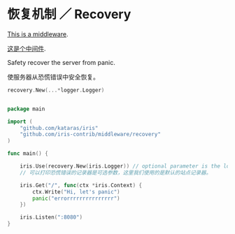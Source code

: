 # 恢复机制 ／ Recovery

[This is a middleware](https://github.com/iris-contrib/middleware/tree/master/recovery).

[这是个中间件](https://github.com/iris-contrib/middleware/tree/master/recovery).

Safety recover the server from panic.

使服务器从恐慌错误中安全恢复。

```go
recovery.New(...*logger.Logger)
```

```go

package main

import (
	"github.com/kataras/iris"
	"github.com/iris-contrib/middleware/recovery"
)

func main() {

	iris.Use(recovery.New(iris.Logger)) // optional parameter is the logger which the stack of the panic will be printed, here we're using the default station's Logger.
	// 可以打印恐慌错误的记录器是可选参数，这里我们使用的是默认的站点记录器。

	iris.Get("/", func(ctx *iris.Context) {
		ctx.Write("Hi, let's panic")
		panic("errorrrrrrrrrrrrrrr")
	})

	iris.Listen(":8080")
}
```